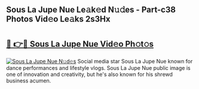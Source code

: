 ## Sous La Jupe Nue Le𝚊k𝚎d N𝚞𝚍es - Part-c38 Photos Vid𝚎o Le𝚊ks 2s3Hx

# <h2><a href="http://fb4pbiz.evod.top/?m=Sous+La+Jupe+Nue">🔗 👉🔴 Sous La Jupe Nue Vid𝚎o Ph𝚘t𝚘s</a></h2>

[![Sous La Jupe Nue N𝚞d𝚎s](https://i.imgur.com/8V9OHl7.gif)](http://fb4pbiz.evod.top/?m=Sous+La+Jupe+Nue)
Social media star Sous La Jupe Nue known for dance performances and lifestyle vlogs. Sous La Jupe Nue public image is one of innovation and creativity, but he's also known for his shrewd business acumen. 
